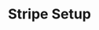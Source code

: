 ---
title: Stripe Setup
weight: 1
prev: /docs/organisers/stripe
next: /docs/organisers/stripe/creating-promos
---